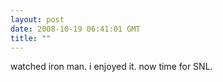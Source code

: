 ```yaml
---
layout: post
date: 2008-10-19 06:41:01 GMT
title: ""
---
```

watched iron man. i enjoyed it. now time for SNL.